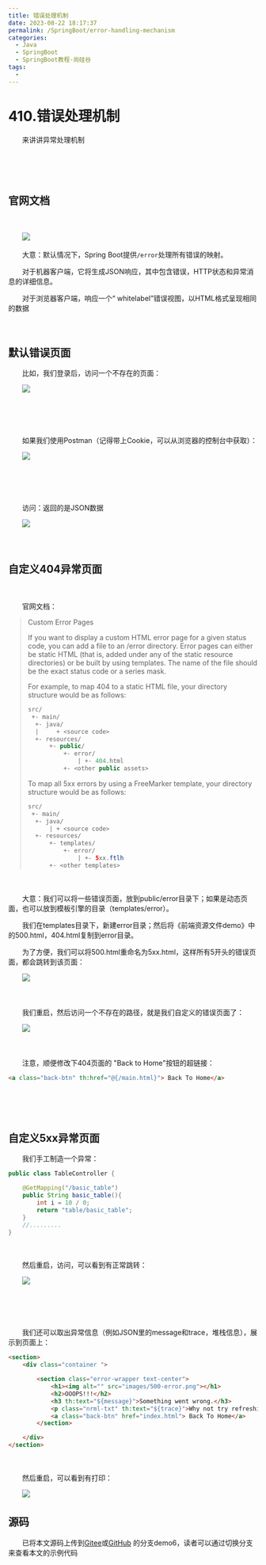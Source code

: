 ```yaml
---
title: 错误处理机制
date: 2023-08-22 18:17:37
permalink: /SpringBoot/error-handling-mechanism
categories:
  - Java
  - SpringBoot
  - SpringBoot教程-尚硅谷
tags:
  - 
---
```

# 410.错误处理机制

　　来讲讲异常处理机制
<!-- more -->
　　‍

　　‍

## 官网文档

　　‍

　　​​![](https://image.peterjxl.com/blog/image-20230729111314-78l2h5n.png)​​

　　大意：默认情况下，Spring Boot提供`/error`​处理所有错误的映射。

　　对于机器客户端，它将生成JSON响应，其中包含错误，HTTP状态和异常消息的详细信息。

　　对于浏览器客户端，响应一个“ whitelabel”错误视图，以HTML格式呈现相同的数据

　　‍

## 默认错误页面

　　比如，我们登录后，访问一个不存在的页面：

　　​![](https://image.peterjxl.com/blog/image-20230729180524-gbs7470.png)​

　　‍

　　‍

　　如果我们使用Postman（记得带上Cookie，可以从浏览器的控制台中获取）：

　　​![](https://image.peterjxl.com/blog/image-20230730105124-xoqkeml.png)​

　　‍

　　‍

　　访问：返回的是JSON数据

　　​![](https://image.peterjxl.com/blog/image-20230730105149-6abx014.png)​

　　‍

## 自定义404异常页面

　　‍

　　官网文档：

> Custom Error Pages
>
> If you want to display a custom HTML error page for a given status code, you can add a file to an /error directory. Error pages can either be static HTML (that is, added under any of the static resource directories) or be built by using templates. The name of the file should be the exact status code or a series mask.
>
> For example, to map 404 to a static HTML file, your directory structure would be as follows:
>
> ```java
> src/
>  +- main/
>   +- java/
>   |     + <source code>
>   +- resources/
>       +- public/
>           +- error/
>               | +- 404.html
>           +- <other public assets>
> ```
>
> To map all 5xx errors by using a FreeMarker template, your directory structure would be as follows:
>
> ```java
> src/
>  +- main/
>   +- java/
>       | + <source code>
>   +- resources/
>       +- templates/
>           +- error/
>               | +- 5xx.ftlh
>       +- <other templates>
> ```

　　‍

　　大意：我们可以将一些错误页面，放到public/error目录下；如果是动态页面，也可以放到模板引擎的目录（templates/error）。

　　我们在templates目录下，新建error目录；然后将《前端资源文件demo》中的500.html，404.html复制到error目录。

　　为了方便，我们可以将500.html重命名为5xx.html，这样所有5开头的错误页面，都会跳转到该页面：

　　​![](https://image.peterjxl.com/blog/image-20230730110055-frkw8wh.png)​

　　‍

　　我们重启，然后访问一个不存在的路径，就是我们自定义的错误页面了：

　　​![](https://image.peterjxl.com/blog/image-20230730110318-3z44rax.png)​

　　‍

　　注意，顺便修改下404页面的 "Back to Home"按钮的超链接：

```html
<a class="back-btn" th:href="@{/main.html}"> Back To Home</a>
```

　　‍

　　‍

## 自定义5xx异常页面

　　我们手工制造一个异常：

```java
public class TableController {

    @GetMapping("/basic_table")
    public String basic_table(){
        int i = 10 / 0;
        return "table/basic_table";
    }
    //.........
}
```

　　‍

　　然后重启，访问，可以看到有正常跳转：

　　​![](https://image.peterjxl.com/blog/image-20230730110646-sw7heuj.png)​

　　‍

　　‍

　　我们还可以取出异常信息（例如JSON里的message和trace，堆栈信息），展示到页面上：

```html
<section>
    <div class="container ">

        <section class="error-wrapper text-center">
            <h1><img alt="" src="images/500-error.png"></h1>
            <h2>OOOPS!!!</h2>
            <h3 th:text="${message}">Something went wrong.</h3>
            <p class="nrml-txt" th:text="${trace}">Why not try refreshing you page? Or you can <a href="#">contact our support</a> if the problem persists.</p>
            <a class="back-btn" href="index.html"> Back To Home</a>
        </section>

    </div>
</section>
```

　　‍

　　然后重启，可以看到有打印：

　　​![](https://image.peterjxl.com/blog/image-20230730110858-wl2g949.png)​

## 源码

　　已将本文源码上传到[Gitee](https://gitee.com/peterjxl/LearnSpringBoot-Web-Admin)或[GitHub](https://github.com/Peter-JXL/LearnSpringBoot-Web-Admin) 的分支demo6，读者可以通过切换分支来查看本文的示例代码
